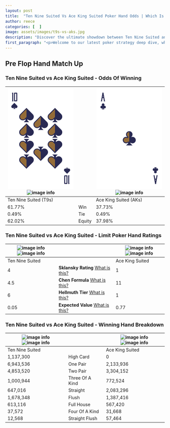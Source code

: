 ```yaml
---
layout: post
title:  "Ten Nine Suited Vs Ace King Suited Poker Hand Odds | Which Is The Better Hand In Poker? A Complete Guide"
author: reece
categories: [  ]
image: assets/images/t9s-vs-aks.jpg
description: "Discover the ultimate showdown between Ten Nine Suited and Ace King Suited in poker! Uncover the odds, strategies, and scenarios where one hand triumphs over the other. Get ready to up your poker game with this thrilling analysis."
first_paragraph: "<p>Welcome to our latest poker strategy deep dive, where we're pitting two distinct hands against each other in a high-stakes showdown: Ten Nine Suited vs Ace King Suited.</p><p>In the dynamic world of poker, every decision counts, and knowing which hand holds the upper hand is key to your success at the table.</p><p>In this article, we'll dissect these two hands, explore the scenarios where one dominates the other, and equip you with the knowledge to make strategic choices that can tip the odds in your favor.</p><p>Get ready to unravel the intriguing dynamics of these poker hands and elevate your game to new heights.</p>"
---
```




[comment]: # (sp0)

## Pre Flop Hand Match Up

<div class="table hand-ratings" markdown="1"> 



### Ten Nine Suited vs Ace King Suited - Odds Of Winning


    
| ![image info](assets/images/hand1/t.png) ![image info](assets/images/hand1/9s.png) |  | ![image info](assets/images/hand2/a.png) ![image info](assets/images/hand2/ks.png) |
| -------- | -------- | -------- |
| Ten Nine Suited (T9s) |  | Ace King Suited (AKs) |
| 61.77% | Win | 37.73% |
| 0.49% | Tie | 0.49% |
| 62.02% | Equity | 37.98% |




[comment]: # (sp1)



### Ten Nine Suited vs Ace King Suited - Limit Poker Hand Ratings


    
| ![image info](https://www.riverpairs.com/assets/images/hand1/t.png) ![image info](https://www.riverpairs.com/assets/images/hand1/9s.png) |  | ![image info](https://www.riverpairs.com/assets/images/hand2/a.png) ![image info](https://www.riverpairs.com/assets/images/hand2/ks.png) |
| -------- | -------- | -------- |
| Ten Nine Suited |  | Ace King Suited |
| 4 | **Sklansky Rating** [What is this?](/sklansky-rating-explained) | 1 |
| 4.5 | **Chen Formula** [What is this?](/chen-formula-explained) | 11 |
| 6 | **Hellmuth Tier** [What is this?](/Hellmuth-tier-explained) | 1 |
| 0.05 | **Expected Value** [What is this?](/expected-value-explained) | 0.77 |




[comment]: # (sp2)



### Ten Nine Suited vs Ace King Suited - Winning Hand Breakdown


    
| ![image info](https://www.riverpairs.com/assets/images/hand1/t.png) ![image info](https://www.riverpairs.com/assets/images/hand1/9s.png) |  | ![image info](https://www.riverpairs.com/assets/images/hand2/a.png) ![image info](https://www.riverpairs.com/assets/images/hand2/ks.png) |
| -------- | -------- | -------- |
| Ten Nine Suited |  | Ace King Suited |
| 1,137,300 | High Card | 0 |
| 6,943,536 | One Pair | 2,133,936 |
| 4,853,520 | Two Pair | 3,304,152 |
| 1,000,944 | Three Of A Kind | 772,524 |
| 647,016 | Straight | 2,083,296 |
| 1,678,348 | Flush | 1,387,416 |
| 613,116 | Full House | 567,420 |
| 37,572 | Four Of A Kind | 31,668 |
| 12,568 | Straight Flush | 57,464 |




[comment]: # (sp3)



</div>

[comment]: # (sp4)



[comment]: # (sp5)

